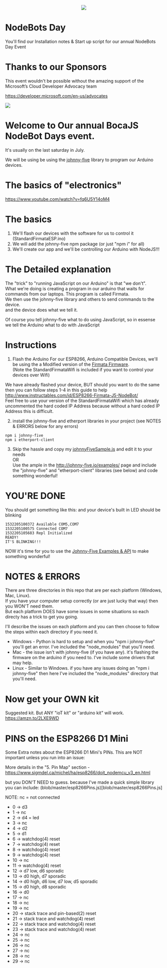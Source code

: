 <p align="center">
  <img src="http://nodebots.io/img/equation.png">
</p>

<h1>NodeBots Day</h1>
You'll find our Installation notes &amp; Start up script for our annual NodeBots Day Event

# Thanks to our Sponsors 
This event wouldn't be possible without the amazing support of the Microsoft’s Cloud Developer Advocacy team

https://developer.microsoft.com/en-us/advocates

<a href="https://twitter.com/azureadvocates"><img src="https://pbs.twimg.com/profile_images/895974253593583617/AWBCJfZW_400x400.jpg"></a>


# Welcome to Our annual BocaJS NodeBot Days event.

It's usually on the last saturday in July.

We will be using be using the [johnny-five](http://johnny-five.io/) library to program our Arduino devices.

# The basics of "electronics" 
https://www.youtube.com/watch?v=fq6U5Y14oM4

# The basics
1) We'll flash our devices with the software for us to control it (StandardFirmataESP.ino)
2) We will add the johnny-five npm package (or just "npm i" for all)
3) We'll create our app and we'll be controlling our Arduino with NodeJS!!!

# The Detailed explanation

The "trick" to "running JavaScript on our Arduino" is that "we don't".<br/>
What we're doing is creating a program in our arduino that waits for commands from our laptops. This program is called Firmata.<br/>
We then use the johnny-five library and others to send commands to the device.<br/>
and the device does what we tell it.<br/>

Of course you tell johnny-five what to do using JavaScript, so in essense we tell the Arduino what to do with JavaScript

# Instructions

1) Flash the Arduino
For our ESP8266, Arduino Compatible Devices, we'll be using the a Modified version of the <a href="tree/master/ESP8266%20Firmware/StandardFirmata-ESP8266-USB">Firmata Firmware</a>.<br/>
(Note the StandardFirmataWifi is included if you want to control your devices over Wifi)<br/>

We have already flashed your device, BUT should you want to do the same then you can follow steps 1-4 in this guide to help http://www.instructables.com/id/ESP8266-Firmata-J5-NodeBot/<br/>
Feel free to use your version of the StandardFirmataWifi which has already uncommented the hard coded IP Address because without a hard coded IP Address this is difficult.<BR>

2) install the johnny-five and etherport libraries in your project (see NOTES & ERRORS below for any errors)
```
npm i johnny-five
npm i etherport-client
```

3) Skip the hassle and copy my [johnnyFiveSample.js](blob/master/johnnyFiveSample.js) and edit it to your needs <br/>
OR <br/>
Use the ample in the http://johnny-five.io/examples/ page and include the "johnny-five" and "etherport-client" libraries (see below) and code something wonderful!


# YOU'RE DONE
You should get something like this: and your device's built in LED should be blinking
```
1532205100372 Available COM5,COM7
1532205100575 Connected COM7
1532205105683 Repl Initialized
READY!
IT'S BLINKING!!!
```
NOW it's time for you to use the [Johnny-Five Examples & API](http://johnny-five.io/examples/) to make something wonderful!

# NOTES & ERRORS
There are three directories in this repo that are per each platform (Windows, Mac, Linux).<br/>
If you have your computer setup correctly (or are just lucky that way) then you WON'T need them.<br/>
But each platform DOES have some issues in some situations so each directy has a trick to get you going.<br/>

I'll describe the issues on each platform and you can then choose to follow the steps within each directory if you need it.
- Windows - Python is hard to setup and when you "npm i johnny-five" you'll get an error. I've included the "node_modules" that you'll need.
- Mac - the issue isn't with johnny-five (if you have any). it's flashing the firmware on the arduino if you need to. I've include some drivers that may help.
- Linux - Similar to Windows. if you have any issues doing an "npm i johnny-five" then here I've included the "node_modules" directory that you'll need.

# Now get your OWN kit
Suggested kit. But ANY "ioT kit" or "arduino kit" will work.
https://amzn.to/2LXE9WD


# PINS on the ESP8266 D1 Mini 
Some Extra notes about the ESP8266 D1 Mini's PINs. This are NOT important unless you run into an issue:<br/>

More details in the "5. Pin Map" section - https://www.sigmdel.ca/michel/ha/esp8266/doit_nodemcu_v3_en.html

but you DON'T NEED to guess. because I've made a quick simple library you can include: (blob/master/esp8266Pins.js)[blob/master/esp8266Pins.js]

NOTE: nc = not connected<br/>

- 0 -> d3
- 1 -> nc
- 2 -> d4 = led
- 3 -> nc
- 4 -> d2
- 5 -> d1
- 6 -> watchdog(4) reset
- 7 -> watchdog(4) reset
- 8 -> watchdog(4) reset
- 9 -> watchdog(4) reset
- 10 -> nc
- 11 -> watchdog(4) reset
- 12 -> d7 low, d6 sporadic
- 13 -> d0 high, d7 sporadic
- 14 -> d0 high, d6 low, d7 low, d5 sporadic
- 15 -> d0 high, d8 sporadic
- 16 -> d0
- 17 -> nc
- 18 -> nc
- 19 -> nc
- 20 -> stack trace and pin-based(2) reset
- 21 -> stack trace and watchdog(4) reset
- 22 -> stack trace and watchdog(4) reset
- 23 -> stack trace and watchdog(4) reset
- 24 -> nc
- 25 -> nc
- 26 -> nc
- 27 -> nc
- 28 -> nc
- 29 -> nc
